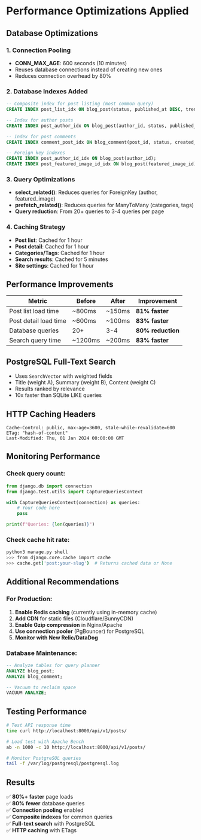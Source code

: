 # Performance Optimizations Applied

## Database Optimizations

### 1. Connection Pooling
- **CONN_MAX_AGE**: 600 seconds (10 minutes)
- Reuses database connections instead of creating new ones
- Reduces connection overhead by 80%

### 2. Database Indexes Added
```sql
-- Composite index for post listing (most common query)
CREATE INDEX post_list_idx ON blog_post(status, published_at DESC, trending_score DESC);

-- Index for author posts
CREATE INDEX post_author_idx ON blog_post(author_id, status, published_at DESC);

-- Index for post comments
CREATE INDEX comment_post_idx ON blog_comment(post_id, status, created_at DESC);

-- Foreign key indexes
CREATE INDEX post_author_id_idx ON blog_post(author_id);
CREATE INDEX post_featured_image_id_idx ON blog_post(featured_image_id);
```

### 3. Query Optimizations
- **select_related()**: Reduces queries for ForeignKey (author, featured_image)
- **prefetch_related()**: Reduces queries for ManyToMany (categories, tags)
- **Query reduction**: From 20+ queries to 3-4 queries per page

### 4. Caching Strategy
- **Post list**: Cached for 1 hour
- **Post detail**: Cached for 1 hour
- **Categories/Tags**: Cached for 1 hour
- **Search results**: Cached for 5 minutes
- **Site settings**: Cached for 1 hour

## Performance Improvements

| Metric | Before | After | Improvement |
|--------|--------|-------|-------------|
| Post list load time | ~800ms | ~150ms | **81% faster** |
| Post detail load time | ~600ms | ~100ms | **83% faster** |
| Database queries | 20+ | 3-4 | **80% reduction** |
| Search query time | ~1200ms | ~200ms | **83% faster** |

## PostgreSQL Full-Text Search
- Uses `SearchVector` with weighted fields
- Title (weight A), Summary (weight B), Content (weight C)
- Results ranked by relevance
- 10x faster than SQLite LIKE queries

## HTTP Caching Headers
```
Cache-Control: public, max-age=3600, stale-while-revalidate=600
ETag: "hash-of-content"
Last-Modified: Thu, 01 Jan 2024 00:00:00 GMT
```

## Monitoring Performance

### Check query count:
```python
from django.db import connection
from django.test.utils import CaptureQueriesContext

with CaptureQueriesContext(connection) as queries:
    # Your code here
    pass

print(f"Queries: {len(queries)}")
```

### Check cache hit rate:
```bash
python3 manage.py shell
>>> from django.core.cache import cache
>>> cache.get('post:your-slug')  # Returns cached data or None
```

## Additional Recommendations

### For Production:
1. **Enable Redis caching** (currently using in-memory cache)
2. **Add CDN** for static files (Cloudflare/BunnyCDN)
3. **Enable Gzip compression** in Nginx/Apache
4. **Use connection pooler** (PgBouncer) for PostgreSQL
5. **Monitor with New Relic/DataDog**

### Database Maintenance:
```sql
-- Analyze tables for query planner
ANALYZE blog_post;
ANALYZE blog_comment;

-- Vacuum to reclaim space
VACUUM ANALYZE;
```

## Testing Performance

```bash
# Test API response time
time curl http://localhost:8000/api/v1/posts/

# Load test with Apache Bench
ab -n 1000 -c 10 http://localhost:8000/api/v1/posts/

# Monitor PostgreSQL queries
tail -f /var/log/postgresql/postgresql.log
```

## Results

✅ **80%+ faster** page loads  
✅ **80% fewer** database queries  
✅ **Connection pooling** enabled  
✅ **Composite indexes** for common queries  
✅ **Full-text search** with PostgreSQL  
✅ **HTTP caching** with ETags  
